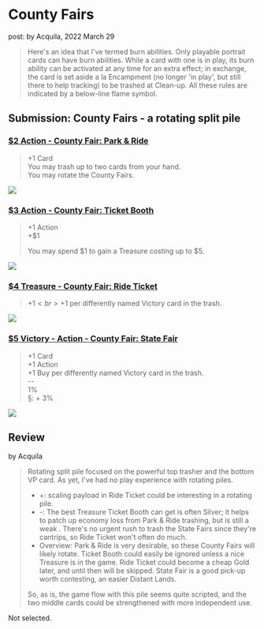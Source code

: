 # County Fairs
post: [](http://forum.dominionstrategy.com/index.php?topic=21157.0)
by Acquila, 2022 March 29

> Here's an idea that I've termed burn abilities. Only playable portrait cards can have burn abilities. While a card with one is in play, its burn ability can be activated at any time for an extra effect; in exchange, the card is set aside a la Encampment (no longer 'in play', but still there to help tracking) to be trashed at Clean-up. All these rules are indicated by a below-line flame symbol.

## Submission: County Fairs - a rotating split pile
### [$2 Action - County Fair: Park & Ride](https://shardofhonor.github.io/dominion-card-generator/index.html?title=Park%20%26%20Ride&description=%2B1%20Card%0AYou%20may%20trash%20up%20to%20two%20cards%20from%20your%20hand.%0AYou%20may%20rotate%20the%20County%20Fairs.&type=Action%20-%20County%20Fair&credit=Photo%3A%20shawfarmmarket.com&creator=v1.1%20UltimateGeek&price=%242&preview=&type2=&color2split=1&boldkeys=&picture-x=1&picture-y=-0.23&picture-zoom=1&picture=https%3A%2F%2Fshawfarmmarket.com%2Fcontent%2Fmedia%2FFallHayrides%2FHayrideHorseDrawn1.jpg&expansion=https%3A%2F%2Fcdn4.iconfinder.com%2Fdata%2Ficons%2Fionicons%2F512%2Ficon-disc-512.png&custom-icon=&color0=0&color1=0&size=0)

> +1 Card <br>
> You may trash up to two cards from your hand. <br>
> You may rotate the County Fairs. <br>

![](cf-park-n-ride.png)

### [$3 Action - County Fair: Ticket Booth](https://shardofhonor.github.io/dominion-card-generator/index.html?title=Ticket%20Booth&description=%2B1%20Action%0A%2B%241%0A%0AYou%20may%20spend%20%241%20to%20gain%20a%20Treasure%20costing%20up%20to%20%245.&type=Action%20-%20County%20Fair&credit=Photo%3A%20discountpartysupplies.com.au&creator=v1.1%20UltimateGeek&price=%243&preview=&type2=&color2split=1&boldkeys=&picture-x=-0.06&picture-y=0.67&picture-zoom=1.2&picture=https%3A%2F%2Fwww.discountpartysupplies.com.au%2Fmedia%2Fcatalog%2Fproduct%2Fc%2Fi%2Fcirdepp04_2_.jpg%3Fquality%3D80%26bg-color%3D255%2C255%2C255%26fit%3Dbounds%26height%3D700%26width%3D700%26canvas%3D700%3A700&expansion=https%3A%2F%2Fcdn4.iconfinder.com%2Fdata%2Ficons%2Fionicons%2F512%2Ficon-disc-512.png&custom-icon=&color0=0&color1=0&size=0)

> +1 Action <br>
> +$1
>
> You may spend $1 to gain a Treasure costing up to $5.

![](cf-ticket-booth.png)

### [$4 Treasure - County Fair: Ride Ticket](https://shardofhonor.github.io/dominion-card-generator/index.html?title=Ride%20Ticket&description=%241%0A%2B%241%20per%20differently%20named%20Victory%20card%20in%20the%20trash.%0A&type=Treasure%20-%20County%20Fair&credit=Art%3A%20Michael%20Miller&creator=v1.0%20UltimateGeek&price=%244&preview=&type2=&color2split=1&boldkeys=&picture-x=-0.06&picture-y=0.67&picture-zoom=1.2&picture=https%3A%2F%2Fi.etsystatic.com%2F17695223%2Fr%2Fil%2F236309%2F2435910985%2Fil_570xN.2435910985_8gza.jpg&expansion=https%3A%2F%2Fcdn4.iconfinder.com%2Fdata%2Ficons%2Fionicons%2F512%2Ficon-disc-512.png&custom-icon=&color0=1&color1=0&size=0)

> +$1 <br>
> +$1 per differently named Victory card in the trash.

![](cf-ride-ticket.png)

### [$5 Victory - Action - County Fair: State Fair](https://shardofhonor.github.io/dominion-card-generator/index.html?title=State%20Fair&description=%2B1%20Card%0A%2B1%20Action%0A%2B1%20Buy%20per%20differently%20named%20Victory%20card%20in%20the%20trash.%0A-%0A1%25%0A%C2%A7%3A%20%2B%203%25&type=Action%20-%20Victory%20-%20County%20Fair&credit=Art%3A%20AOFOTO&creator=v1.1%20UltimateGeek&price=%245&preview=&type2=&color2split=1&boldkeys=&picture-x=-0.06&picture-y=-0.08&picture-zoom=1.1&picture=https%3A%2F%2Fm.media-amazon.com%2Fimages%2FI%2F71sQwhDGV1L._AC_SX355_.jpg&expansion=https%3A%2F%2Fcdn4.iconfinder.com%2Fdata%2Ficons%2Fionicons%2F512%2Ficon-disc-512.png&custom-icon=https%3A%2F%2Ftrello.com%2F1%2Fcards%2F6242c46dc5dc0c3b8828597f%2Fattachments%2F6242c5cc879b28274e5427e2%2Fdownload%2FBurnAbilityIcon.png&color0=2&color1=1&size=0)

> +1 Card <br>
> +1 Action <br>
> +1 Buy per differently named Victory card in the trash. <br>
> -- <br>
> 1% <br>
> §: + 3%

![](cf-state-fair.png)

## Review
by Acquila

> Rotating split pile focused on the powerful top trasher and the bottom VP card. As yet, I've had no play experience with rotating piles.
>
> * +: scaling payload in Ride Ticket could be interesting in a rotating pile.
> * -: The best Treasure Ticket Booth can get is often Silver; it helps to patch up economy loss from Park & Ride trashing, but is still a weak . There's no urgent rush to trash the State Fairs since they're cantrips, so Ride Ticket won't often do much.
> * Overview: Park & Ride is very desirable, so these County Fairs will likely rotate. Ticket Booth could easily be ignored unless a nice  Treasure is in the game. Ride Ticket could become a cheap Gold later, and until then will be skipped. State Fair is a good pick-up worth contesting, an easier Distant Lands.
>
> So, as is, the game flow with this pile seems quite scripted, and the two middle cards could be strengthened with more independent use.

Not selected.
